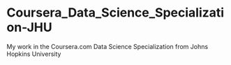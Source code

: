# Coursera_Data_Science_Specialization-JHU
My work in the Coursera.com Data Science Specialization from Johns Hopkins University
